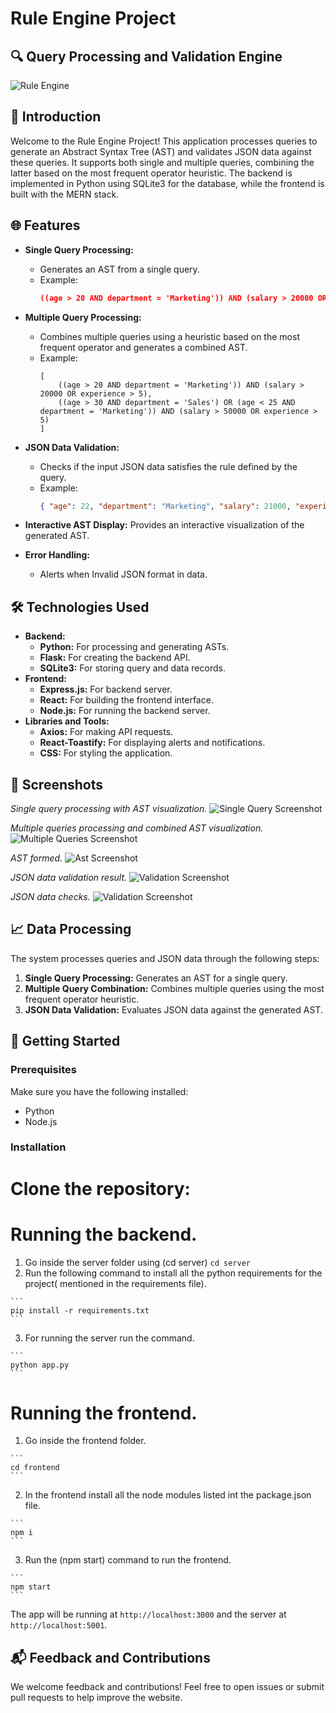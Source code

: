 # Rule Engine Project

## 🔍 Query Processing and Validation Engine

![Rule Engine](images/screenshots/engine-overview.png)

## 🌟 Introduction

Welcome to the Rule Engine Project! This application processes queries to generate an Abstract Syntax Tree (AST) and validates JSON data against these queries. It supports both single and multiple queries, combining the latter based on the most frequent operator heuristic. The backend is implemented in Python using SQLite3 for the database, while the frontend is built with the MERN stack.

## 🌐 Features

- **Single Query Processing:** 
  - Generates an AST from a single query.
  - Example: 
    ```json
    ((age > 20 AND department = 'Marketing')) AND (salary > 20000 OR experience > 5)
    ```
- **Multiple Query Processing:**
  - Combines multiple queries using a heuristic based on the most frequent operator and generates a combined AST.
  - Example: 
    ```
    [
        ((age > 20 AND department = 'Marketing')) AND (salary > 20000 OR experience > 5),
        ((age > 30 AND department = 'Sales') OR (age < 25 AND department = 'Marketing')) AND (salary > 50000 OR experience > 5)
    ]
    ```
- **JSON Data Validation:**
  - Checks if the input JSON data satisfies the rule defined by the query.
  - Example: 
    ```json
    { "age": 22, "department": "Marketing", "salary": 21000, "experience": 3 }
    ```
- **Interactive AST Display:** Provides an interactive visualization of the generated AST.


- **Error Handling:**
  - Alerts when Invalid JSON format in data.

## 🛠️ Technologies Used

- **Backend:**
  - **Python:** For processing and generating ASTs.
  - **Flask:** For creating the backend API.
  - **SQLite3:** For storing query and data records.
- **Frontend:**
  - **Express.js:** For backend server.
  - **React:** For building the frontend interface.
  - **Node.js:** For running the backend server.
- **Libraries and Tools:**
  - **Axios:** For making API requests.
  - **React-Toastify:** For displaying alerts and notifications.
  - **CSS:** For styling the application.


## 📸 Screenshots
*Single query processing with AST visualization.*
![Single Query Screenshot](images/screenshots/single-query.png)
<br/>

*Multiple queries processing and combined AST visualization.*
![Multiple Queries Screenshot](images/screenshots/multiple-queries.png)
<br/>

*AST formed.*
![Ast Screenshot](images/screenshots/ast.png)
<br/>

*JSON data validation result.*
![Validation Screenshot](images/screenshots/evaluation-result.png)
<br/>

*JSON data checks.*
![Validation Screenshot](images/screenshots/json-check.png)
<br/>

## 📈 Data Processing

The system processes queries and JSON data through the following steps:
1. **Single Query Processing:** Generates an AST for a single query.
2. **Multiple Query Combination:** Combines multiple queries using the most frequent operator heuristic.
3. **JSON Data Validation:** Evaluates JSON data against the generated AST.

## 🚀 Getting Started

### Prerequisites

Make sure you have the following installed:
- Python
- Node.js

### Installation

  # Clone the repository:

  # Running the backend.
  1. Go inside the server folder using (cd server)
    ```
    cd server
    ```
  2. Run the following command to install all the python requirements for the project( mentioned in the requirements file).

    ```
    pip install -r requirements.txt
    ```
  3. For running the server run the command.

    ```
    python app.py
    ```

  # Running the frontend.
  1. Go inside the frontend folder.

    ```
    cd frontend
    ```
  2. In the frontend install all the node modules listed int the package.json file.

    ```
    npm i
    ```
  3. Run the (npm start) command to run the frontend.
  

    ```
    npm start
    ```

The app will be running at `http://localhost:3000` and the server at `http://localhost:5001`.

## 📬 Feedback and Contributions

We welcome feedback and contributions! Feel free to open issues or submit pull requests to help improve the website.
